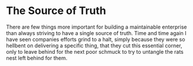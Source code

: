 # The Source of Truth

There are few things more important for building a maintainable enterprise
than always striving to have a single source of truth. Time and time again
I have seen companies efforts grind to a halt, simply because they were so
hellbent on delivering a specific thing, that they cut this essential corner, 
only to leave behind for the next poor schmuck to try to untangle the rats nest
left behind for them. 